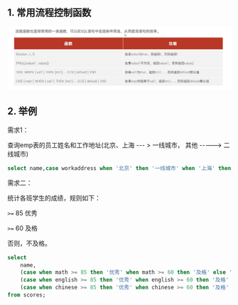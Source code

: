 ## 1. 常用流程控制函数

![image-20230101191840201](26.函数-流程函数.assets/image-20230101191840201.png)

## 2. 举例

需求1：

查询emp表的员工姓名和工作地址(北京、上海 --- >  一线城市， 其他  -----> 二线城市)

```sql
select name,case workaddress when '北京' then '一线城市' when '上海' then '一线城市' else '二线城市' end as '工作地址' from emp;
```

需求二：

统计各班学生的成绩，规则如下：

`>=` 85  优秀

`>=` 60  及格

否则，不及格。

```sql
select 
	name,
	(case when math >= 85 then '优秀' when math >= 60 then '及格' else '不及格' end) '数学',
	(case when english >= 85 then '优秀' when english >= 60 then '及格' else '不及格' end) '英语',
	(case when chinese >= 85 then '优秀' when chinese >= 60 then '及格' else '不及格' end) '语文'
from scores;
```

